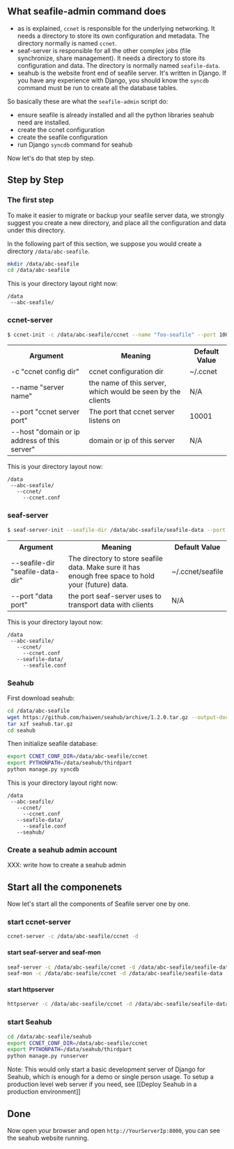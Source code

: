 ## What seafile-admin command does ##

* as is explained, `ccnet` is responsible for the underlying networking. It needs a directory to store its own configuration and metadata. The directory normally is named `ccnet`.
* seaf-server is responsible for all the other complex jobs (file synchronize, share management). It needs a directory to store its configuration and data. The directory is normally named `seafile-data`.
* seahub is the website front end of seafile server. It's written in Django. If you have any experience with Django, you should know the `syncdb` command must be run to create all the database tables.

So basically these are what the `seafile-admin` script do:

- ensure seafile is already installed and all the python libraries seahub need are installed.
- create the ccnet configuration 
- create the seafile configuration
- run Django `syncdb` command for seahub

Now let's do that step by step.

## Step by Step ##

### The first step ###

To make it easier to migrate or backup your seafile server data, we strongly suggest you create a new directory, and place all the configuration and data under this directory.

In the following part of this section, we suppose you would create a directory `/data/abc-seafile`.

```sh
mkdir /data/abc-seafile
cd /data/abc-seafile
```

This is your directory layout right now:
```
/data
 --abc-seafile/
```

### ccnet-server ###

```sh
$ ccnet-init -c /data/abc-seafile/ccnet --name "foo-seafile" --port 10001 --host 192.168.1.116
```
<table>
  <tr>
    <th>Argument</th>
    <th>Meaning</th>
    <th>Default Value</th>
  </tr>
  <tr>
    <td>-c "ccnet config dir" </td>
    <td>ccnet configuration dir</td>
    <td>~/.ccnet</td>
  </tr>
  <tr>
    <td>--name "server name"</td>
    <td>the name of this server, which would be seen by the clients</td>
    <td>N/A</td>
  </tr>
  <tr>
    <td>--port "ccnet server port"</td>
    <td>The port that ccnet server listens on</td>
    <td>10001</td>
  </tr>
  <tr>
    <td>--host "domain or ip address of this server"</td>
    <td>domain or ip of this server</td>
    <td>N/A</td>
  </tr>
</table>

This is your directory layout now:

```
/data
 --abc-seafile/
   --ccnet/
     --ccnet.conf
```

### seaf-server ###

```sh
$ seaf-server-init --seafile-dir /data/abc-seafile/seafile-data --port 20001
```
<table>
  <tr>
    <th>Argument</th>
    <th>Meaning</th>
    <th>Default Value</th>
  </tr>
  <tr>
    <td>--seafile-dir "seafile-data-dir" </td>
    <td>The directory to store seafile data. Make sure it has enough free space to hold your (future) data.</td>
    <td>~/.ccnet/seafile</td>
  </tr>
  <tr>
    <td>--port "data port"</td>
    <td>the port seaf-server uses to transport data with clients</td>
    <td>N/A</td>
  </tr>
</table>

This is your directory layout now:

```
/data
 --abc-seafile/
   --ccnet/
     --ccnet.conf
   --seafile-data/
     --seafile.conf
```

### Seahub ###

First download seahub:

```sh
cd /data/abc-seafile
wget https://github.com/haiwen/seahub/archive/1.2.0.tar.gz --output-document seahub.tar.gz
tar xzf seahub.tar.gz
cd seahub
```

Then initialize seafile database:

```sh
export CCNET_CONF_DIR=/data/abc-seafile/ccnet
export PYTHONPATH=/data/seahub/thirdpart
python manage.py syncdb
```

This is your directory layout right now:

```
/data
 --abc-seafile/
   --ccnet/
     --ccnet.conf
   --seafile-data/
     --seafile.conf
   --seahub/
```

### Create a seahub admin account ###

XXX: write how to create a seahub admin

## Start all the componenets ##

Now let's start all the components of Seafile server one by one.

### start ccnet-server ###

```sh
ccnet-server -c /data/abc-seafile/ccnet -d
```

#### start seaf-server and seaf-mon ####

```sh
seaf-server -c /data/abc-seafile/ccnet -d /data/abc-seafile/seafile-data
seaf-mon -c /data/abc-seafile/ccnet -d /data/abc-seafile/seafile-data
```

#### start httpserver ####


```sh
httpserver -c /data/abc-seafile/ccnet -d /data/abc-seafile/seafile-data
```

### start Seahub ###

```sh
cd /data/abc-seafile/seahub
export CCNET_CONF_DIR=/data/abc-seafile/ccnet
export PYTHONPATH=/data/seahub/thirdpart
python manage.py runserver
```

Note: This would only start a basic development server of Django for Seahub, which is enough for a demo or single person usage. To setup a production level web server if you need, see [[Deploy Seahub in a production environment]]

## Done ##

Now open your browser and open `http://YourServerIp:8000`, you can see the seahub website running.